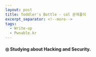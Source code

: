 ```yaml
---
layout: post
title: Toddler's Bottle - col 문제풀이
excerpt_separator: <!--more-->
tags:
  - Write-up
  - Pwnable.kr
---
```



#### ◎ Studying about Hacking and Security.
